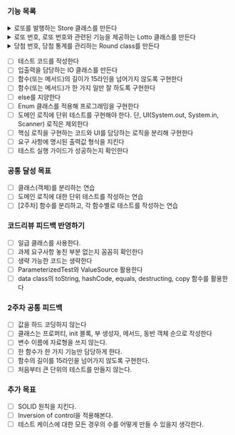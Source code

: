 
### 기능 목록

<details>
    <summary>로또를 발행하는 Store 클래스를 만든다</summary>

- 로또 1장의 가격은 1,000원이다.
- 로또 구입 금액을 입력하면 구입 금액에 해당하는 만큼 로또를 발행하는 함수를 가진다.
- 사용자가 잘못된 값을 입력할 경우 IllegalArgumentException를 발생시키고, "[ERROR]"로 시작하는 에러 메시지를 출력 후 그 부분부터 입력을 다시 받는다.
- 1개의 로또를 발행할 때 중복되지 않는 6개의 숫자를 뽑는다.
- 로또 번호의 숫자 범위는 1 ~ 45까지이다.
- camp.nextstep.edu.missionutils.Randoms의 pickUniqueNumbersInRange()를 활용한다.
- 로또 번호는 오름차순으로 정렬하여 보여준다.

</details>

<details>
    <summary>로또 번호, 로또 번호와 관련된 기능을 제공하는 Lotto 클래스를 만든다</summary>

- 당첨 번호를 입력받으면 당첨 유무를 반환하는 함수를 만든다.
- 제공된 Lotto 클래스를 활용해서 구현한다.
- numbers의 접근 제어자인 private을 변경할 수 없다.
- Lotto에 필드를 추가할 수 없다.
- Lotto의 패키지 변경은 가능하다.

</details>

<details>
    <summary>당첨 번호, 당첨 통계를 관리하는 Round class를 만든다</summary>


- 당첨 번호를 입력 받는 함수를 만든다. 번호는 쉼표(,)를 기준으로 구분한다.
- 사용자가 잘못된 값을 입력할 경우 IllegalArgumentException를 발생시키고, "[ERROR]"로 시작하는 에러 메시지를 출력 후 그 부분부터 입력을 다시 받는다.
- 보너스 번호를 입력 받는 함수를 만든다.
- 당첨 통계를 계산하는 함수를 만든다.
- 당첨은 1등부터 5등까지 있다. 당첨 기준과 금액은 아래와 같다.
    - 1등: 6개 번호 일치 / 2,000,000,000원
    - 2등: 5개 번호 + 보너스 번호 일치 / 30,000,000원
    - 3등: 5개 번호 일치 / 1,500,000원
    - 4등: 4개 번호 일치 / 50,000원
    - 5등: 3개 번호 일치 / 5,000원
- 수익률은 소수점 둘째 자리에서 반올림한다.
</details>

- [ ] 테스트 코드를 작성한다
- [ ] 입출력을 담당하는 IO 클래스를 만든다
- [ ] 함수(또는 메서드)의 길이가 15라인을 넘어가지 않도록 구현한다
- [ ] 함수(또는 메서드)가 한 가지 일만 잘 하도록 구현한다
- [ ] else를 지양한다
- [ ] Enum 클래스를 적용해 프로그래밍을 구현한다
- [ ] 도메인 로직에 단위 테스트를 구현해야 한다. 단, UI(System.out, System.in, Scanner) 로직은 제외한다
- [ ] 핵심 로직을 구현하는 코드와 UI를 담당하는 로직을 분리해 구현한다
- [ ] 요구 사항에 명시된 출력값 형식을 지킨다
- [ ] 테스트 실행 가이드가 성공하는지 확인한다

### 공통 달성 목표
- [ ] 클래스(객체)를 분리하는 연습
- [ ] 도메인 로직에 대한 단위 테스트를 작성하는 연습
- [ ] [2주차] 함수를 분리하고, 각 함수별로 테스트를 작성하는 연습

### 코드리뷰 피드백 반영하기
- [ ] 일급 클래스를 사용한다.
- [ ] 과제 요구사항 놓친 부분 없는지 꼼꼼히 확인한다
- [ ] 생략 가능한 코드는 생략한다
- [ ] ParameterizedTest와 ValueSource 활용한다
- [ ] data class의 toString, hashCode, equals, destructing, copy 함수를 활용한다

### 2주차 공통 피드백
- [ ] 값을 하드 코딩하지 않는다
- [ ] 클래스는 프로퍼티, init 블록, 부 생성자, 메서드, 동반 객체 순으로 작성한다
- [ ] 변수 이름에 자료형을 쓰지 않는다.
- [ ] 한 함수가 한 가지 기능만 담당하게 한다.
- [ ] 함수의 길이를 15라인을 넘어가지 않도록 구현한다.
- [ ] 처음부터 큰 단위의 테스트를 만들지 않는다.

### 추가 목표
- [ ] SOLID 원칙을 지킨다.
- [ ] Inversion of control을 적용해본다.
- [ ] 테스트 케이스에 대한 모든 경우의 수를 어떻게 만들 수 있을지 생각한다.